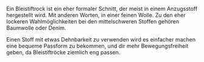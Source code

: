 
Ein Bleistiftrock ist ein eher formaler Schnitt, der meist in einem Anzugsstoff hergestellt wird. Mit anderen Worten, in einer feinen Wolle. Zu den eher lockeren Wahlmöglichkeiten bei den mittelschweren Stoffen gehören Baumwolle oder Denim.

Einen Stoff mit etwas Dehnbarkeit zu verwenden wird es einfacher machen eine bequeme Passform zu bekommen, und dir mehr Bewegungsfreiheit geben, da Bleistiftröcke ziemlich eng passen.
